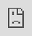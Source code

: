 ```yaml
---
layout: page
title: Resources
permalink: /resources/
order: 7
---
```


<h2> Recent Talk </h2>
<!-- Talk video -->
  <center>
  <div class="col-lg-1"></div>
  <div class="col-lg-10" style='height:480px'>
	<div class="youtube-container">
	<iframe class="youtube" src="https://www.youtube.com/embed/aljMiB3ciHE" title="Joseph CoRL2022" frameborder="0" allow="accelerometer; autoplay; clipboard-write; encrypted-media; gyroscope; picture-in-picture; web-share" allowfullscreen width="100%" height="100%" style="position: absolute; left: 0; top: 0;"></iframe>
	</div>
  </div>
  </center>
<br>

<h2> Environments </h2>
<h3 class='title-line'>Robotics</h3>
<div class="row pub-center">
  <div class="col-lg-1"></div>
  <div class="col-lg-3 paper-image-container">
    <a href="https://clvrai.com/furniture">
    <img class="environment-image" src="/assets/research/lee_furniture.gif">
    </a>
  </div>
  <div class="col-lg-8 paper-description-container">
    <b class="paper-title">IKEA Furniture Assembly Environment</b> <br>
    The IKEA Furniture Assembly Environment is one of the first benchmarks for testing and accelerating the automation of complex manipulation tasks.
    <br>
    <a target="_blank" href="https://arxiv.org/abs/1911.07246">[PDF]</a>
    <a target="_blank" href="https://clvrai.com/furniture">[Project]</a>
    <a target="_blank" href="https://github.com/clvrai/furniture">[Code]</a>
  </div>
</div>


<h3 class='title-line'>Generalization</h3>
<div class="row pub-center">
  <div class="col-lg-1"></div>
  <div class="col-lg-3 paper-image-container">
    <a href="https://clvrai.com/create">
    <img class="environment-image" src="/assets/projects/p_logic/level-gifs/combo_final.gif">
    </a>
  </div>
  <div class="col-lg-8 paper-description-container">
    <b class="paper-title">CREATE: Chain REAction Tool Environment</b> <br>
      CREATE is a reinforcement learning benchmark for solving a class of complex physics puzzles with diverse tools.
    <br>
    <a target="_blank" href="http://proceedings.mlr.press/v119/jain20b.html">[PDF]</a>
    <a target="_blank" href="https://clvrai.com/create">[Project]</a>
    <a target="_blank" href="https://github.com/clvrai/create">[Code]</a>
    <a target="_blank" href="https://clvrai.com/create/#demo">[Demo]</a>
  </div>
</div>
